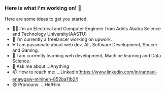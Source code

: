 ### Here is what i'm working on! 👋


Here are some ideas to get you started:
- 👩‍💻 I'm an Electrical and Computer Engineer from Addis Ababa Science and Technology University(AASTU) 
- 🔭  I’m currently a freelancer working on upwork.
- 💗 I am passionate about web dev, AI , Software Development, Soccer and Gaming.
- 🌱 I am currently learning web development, Machine learning and Data Science.
- 💬 Ask me about ...Anything 
- 📫 How to reach me: ...LinkedIn(https://www.linkedin.com/in/natnael-enawgaw-minineh-852ba11b2/)
- 😄 Pronouns: ...He/Him


